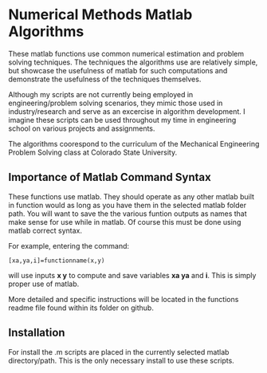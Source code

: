 # Numerical Methods Matlab Algorithms

These matlab functions use common numerical estimation and problem solving techniques. The techniques the algorithms use are relatively simple, but showcase the usefulness of matlab for such computations and demonstrate the usefulness of the techniques themselves. 

Although my scripts are not currently being employed in engineering/problem solving scenarios, they mimic those used in industry/research and serve as an excercise in algorithm development. I imagine these scripts can be used throughout my time in engineering school on various projects and assignments.


The algorithms coorespond to the curriculum of the Mechanical Engineering Problem Solving class at Colorado State University.

## Importance of Matlab Command Syntax

These functions use matlab. They should operate as any other matlab built in function would as long as you have them in the selected matlab folder path. You will want to save the the various funtion outputs as names that make sense for use while in matlab. Of course this must be done using matlab correct syntax.


For example, entering the command: 

 ```[xa,ya,i]=functionname(x,y)```

will use inputs **x y** to compute and save variables **xa ya** and **i**. This is simply proper use of matlab.

More detailed and specific instructions will be located in the functions readme file found within its folder on github.

## Installation

For install the .m scripts are placed in the currently selected matlab directory/path. This is the only necessary install to use these scripts.

